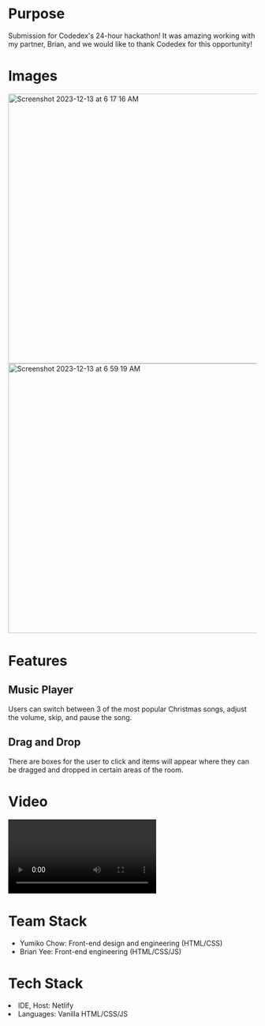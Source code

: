 <h1> Purpose </h1>
Submission for Codedex's 24-hour hackathon! It was amazing working with my partner, Brian, and we would like to thank Codedex for this opportunity! 

<h1>Images</h1>
<img width="546" alt="Screenshot 2023-12-13 at 6 17 16 AM" src="https://github.com/yumi520/holiday-hackathon-yumi-main/assets/75456756/573e6ce8-f58f-480d-a923-4f47ae9b9e5f">
<img width="546" alt="Screenshot 2023-12-13 at 6 59 19 AM" src="https://github.com/yumi520/holiday-hackathon-yumi-main/assets/75456756/7f53386c-7a8c-4eed-883d-8738ab216b6b">


<h1> Features </h1>

<h2> Music Player</h2>
Users can switch between 3 of the most popular Christmas songs, adjust the volume, skip, and pause the song. 

<h2> Drag and Drop </h2>
There are boxes for the user to click and items will appear where they can be dragged and dropped in certain areas of the room.

<h1>Video</h1>

<video>
<source src="/images/Christmas%20Designer.webm" type="video/webm" />
</video> 


<h1> Team Stack </h1>
<ul>
<li>Yumiko Chow: Front-end design and engineering (HTML/CSS)</li>
<li>Brian Yee: Front-end engineering (HTML/CSS/JS)</li>
</ul>

<h1> Tech Stack </h1>
<li>IDE, Host: Netlify</li>
<li>Languages: Vanilla HTML/CSS/JS</li>
